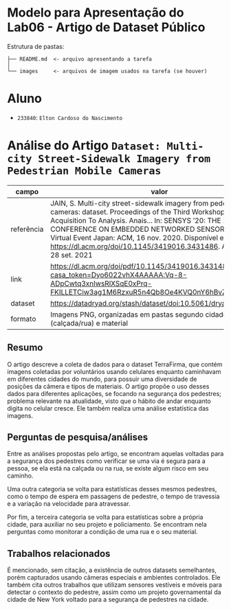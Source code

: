 # Modelo para Apresentação do Lab06 - Artigo de Dataset Público

Estrutura de pastas:

~~~
├── README.md  <- arquivo apresentando a tarefa
│
└── images     <- arquivos de imagem usados na tarefa (se houver)
~~~

# Aluno
* `233840`: `Elton Cardoso do Nascimento`

# Análise do Artigo `Dataset: Multi-city Street-Sidewalk Imagery from Pedestrian Mobile Cameras`

| campo | valor |
|------------|----------------------------------------|
| referência |JAIN, S. Multi-city street-sidewalk imagery from pedestrian mobile cameras: dataset. Proceedings of the Third Workshop on Data: Acquisition To Analysis. Anais... In: SENSYS ’20: THE 18TH ACM CONFERENCE ON EMBEDDED NETWORKED SENSOR SYSTEMS. Virtual Event Japan: ACM, 16 nov. 2020. Disponível em: <https://dl.acm.org/doi/10.1145/3419016.3431486>. Acesso em: 28 set. 2021|
| link       | https://dl.acm.org/doi/pdf/10.1145/3419016.3431486?casa_token=Dyo6022vhX4AAAAA:Vq-8-ADpCwtq3xnIwsRlXSqE0xPrq-FKILLETCiw3ag1M6RzxuR5n4Qb8Oe4KVQ0nY6hBvZcTp-1FA |
| dataset | https://datadryad.org/stash/dataset/doi:10.5061/dryad.2280gb5qj|
| formato | Imagens PNG, organizadas em pastas segundo cidade, tipo (calçada/rua) e material|

## Resumo


O artigo descreve a coleta de dados para o dataset TerraFirma, que contém imagens coletadas por voluntários usando celulares enquanto caminhavam em diferentes cidades do mundo, para possuir uma diversidade de posições da câmera e tipos de materiais. O artigo propõe o uso desses dados para diferentes aplicações, se focando na segurança dos pedestres; problema relevante na atualidade, visto que o hábito de andar enquanto digita no celular cresce. Ele também realiza uma análise estatística das imagens.

## Perguntas de pesquisa/análises

Entre as análises propostas pelo artigo, se encontram aquelas voltadas para a segurança dos pedestres como verificar se uma via é segura para a pessoa, se ela está na calçada ou na rua, se existe algum risco em seu caminho. 

Uma outra categoria se volta para estatísticas desses mesmos pedestres, como o tempo de espera em passagens de pedestre, o tempo de travessia e a variação na velocidade para atravessar.

Por fim, a terceira categoria se volta para estatísticas sobre a própria cidade, para auxiliar no seu projeto e policiamento. Se encontram nela perguntas como monitorar a condição de uma rua e o seu material.

## Trabalhos relacionados

É mencionado, sem citação, a existência de outros datasets semelhantes, porém capturados usando câmeras especiais e ambientes controlados. Ele também cita outros trabalhos que utilizam sensores vestíveis e móveis para detectar o contexto do pedestre, assim como um projeto governamental da cidade de New York voltado para a segurança de pedestres na cidade. 